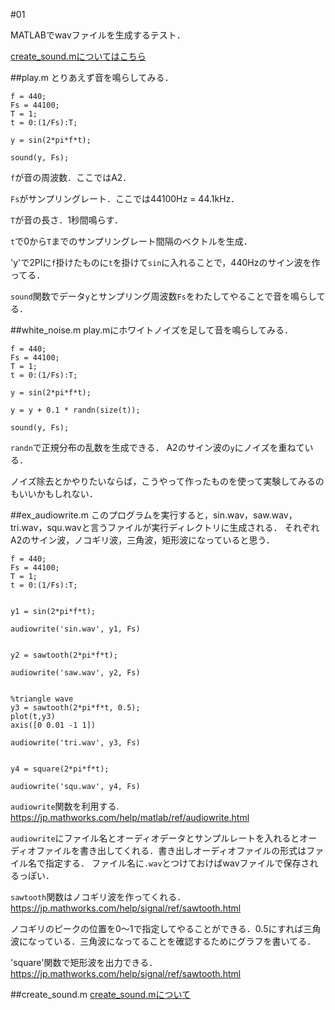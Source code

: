#01

MATLABでwavファイルを生成するテスト．

[create_sound.mについてはこちら](/6314089/01/create_sound.md)

##play.m
とりあえず音を鳴らしてみる．

    f = 440;
    Fs = 44100;
    T = 1;
    t = 0:(1/Fs):T;

    y = sin(2*pi*f*t);

    sound(y, Fs);

`f`が音の周波数．ここではA2．

`Fs`がサンプリングレート．ここでは44100Hz = 44.1kHz．

`T`が音の長さ．1秒間鳴らす．

`t`で0から`T`までのサンプリングレート間隔のベクトルを生成．

'y'で2PIに`f`掛けたものに`t`を掛けて`sin`に入れることで，440Hzのサイン波を作ってる．

`sound`関数でデータ`y`とサンプリング周波数`Fs`をわたしてやることで音を鳴らしてる．

##white_noise.m
play.mにホワイトノイズを足して音を鳴らしてみる．

    f = 440;
    Fs = 44100;
    T = 1;
    t = 0:(1/Fs):T;

    y = sin(2*pi*f*t);

    y = y + 0.1 * randn(size(t));

    sound(y, Fs);

`randn`で正規分布の乱数を生成できる．
A2のサイン波の`y`にノイズを重ねている．

ノイズ除去とかやりたいならば，こうやって作ったものを使って実験してみるのもいいかもしれない．

##ex_audiowrite.m
このプログラムを実行すると，sin.wav，saw.wav，tri.wav，squ.wavと言うファイルが実行ディレクトリに生成される．
それぞれA2のサイン波，ノコギリ波，三角波，矩形波になっていると思う．


    f = 440;
    Fs = 44100;
    T = 1;
    t = 0:(1/Fs):T;


    y1 = sin(2*pi*f*t);

    audiowrite('sin.wav', y1, Fs)


    y2 = sawtooth(2*pi*f*t);

    audiowrite('saw.wav', y2, Fs)


    %triangle wave
    y3 = sawtooth(2*pi*f*t, 0.5);
    plot(t,y3)
    axis([0 0.01 -1 1])

    audiowrite('tri.wav', y3, Fs)


    y4 = square(2*pi*f*t);

    audiowrite('squ.wav', y4, Fs)


`audiowrite`関数を利用する.
https://jp.mathworks.com/help/matlab/ref/audiowrite.html

`audiowrite`にファイル名とオーディオデータとサンプルレートを入れるとオーディオファイルを書き出してくれる．書き出しオーディオファイルの形式はファイル名で指定する．
ファイル名に`.wav`とつけておけばwavファイルで保存されるっぽい．


`sawtooth`関数はノコギリ波を作ってくれる．
https://jp.mathworks.com/help/signal/ref/sawtooth.html

ノコギリのピークの位置を0～1で指定してやることができる．0.5にすれば三角波になっている．三角波になってることを確認するためにグラフを書いてる．

'square'関数で矩形波を出力できる．
https://jp.mathworks.com/help/signal/ref/sawtooth.html


##create_sound.m
[create_sound.mについて](/6314089/01/create_sound.md)
